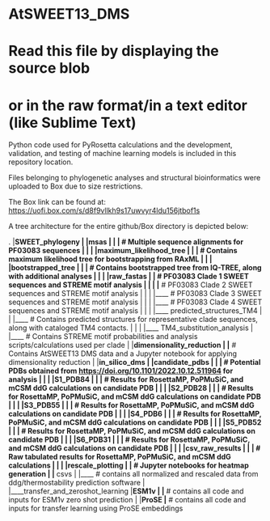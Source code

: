 # AtSWEET13_DMS
# Read this file by displaying the source blob
# or in the raw format/in a text editor (like Sublime Text)
Python code used for PyRosetta calculations and the development, validation, and testing of machine learning models is included in this repository location.

Files belonging to phylogenetic analyses and structural bioinformatics were uploaded to Box due to size restrictions.

The Box link can be found at:
https://uofi.box.com/s/d8f9vllkh9s17uwvyr4ldu156jtbof1s

A tree architecture for the entire github/Box directory is depicted below:

.
|____SWEET_phylogeny
| |____msas
| | |____ # Multiple sequence alignments for PF03083 sequences
| | 
| |____maximum_likelihood_tree
| | |____ # Contains maximum likelihood tree for bootstrapping from RAxML
| | 
| |____bootstrapped_tree
| | |____ # Contains bootstrapped tree from IQ-TREE, along with additional analyses
| | 
| |____raw_fastas
|   |____ # PF03083 Clade 1 SWEET sequences and STREME motif analysis
|   | 
|   |____ # PF03083 Clade 2 SWEET sequences and STREME motif analysis
|   | 
|   |____ # PF03083 Clade 3 SWEET sequences and STREME motif analysis
|   | 
|   |____ # PF03083 Clade 4 SWEET sequences and STREME motif analysis
|   | 
|   |____ predicted_structures_TM4
|   | |____ # Contains predicted structures for representative clade sequences, along with cataloged TM4 contacts.
|   | 
|   |____ TM4_substitution_analysis
|     |____ # Contains STREME motif probabilities and analysis scripts/calculations used per clade
| 
|____dimensionality_reduction
| |____ # Contains AtSWEET13 DMS data and a Jupyter notebook for applying dimensionality reduction
| 
|____in_silico_dms
| |____candidate_pdbs
| | |____ # Potential PDBs obtained from https://doi.org/10.1101/2022.10.12.511964 for analysis
| | 
| |____S1_PDB84
| | |____ # Results for RosettaMP, PoPMuSiC, and mCSM ddG calculations on candidate PDB
| | 
| |____S2_PDB28
| | |____ # Results for RosettaMP, PoPMuSiC, and mCSM ddG calculations on candidate PDB
| | 
| |____S3_PDB55
| | |____ # Results for RosettaMP, PoPMuSiC, and mCSM ddG calculations on candidate PDB
| | 
| |____S4_PDB6
| | |____ # Results for RosettaMP, PoPMuSiC, and mCSM ddG calculations on candidate PDB
| | 
| |____S5_PDB52
| | |____ # Results for RosettaMP, PoPMuSiC, and mCSM ddG calculations on candidate PDB
| | 
| |____S6_PDB31
| | |____ # Results for RosettaMP, PoPMuSiC, and mCSM ddG calculations on candidate PDB
| | 
| |____csv_raw_results
| | |____ # Raw tabulated results for RosettaMP, PoPMuSiC, and mCSM ddG calculations
| | 
| |____rescale_plotting
|   |____ # Jupyter notebooks for heatmap generation
|   |____ csvs
|     |____ # contains all normalized and rescaled data from ddg/thermostability prediction software
|
|____transfer_and_zeroshot_learning
  |____ESM1v
  | |____ # contains all code and inputs for ESM1v zero shot prediction
  |
  |____ProSE
    |____ # contains all code and inputs for transfer learning using ProSE embeddings
